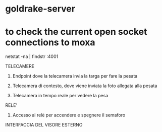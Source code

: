 # goldrake-server

# to check the current open socket connections to moxa

netstat -na | findstr :4001

TELECAMERE

1) Endpoint dove la telecamera invia la targa per fare la pesata

2) Telecamera di contesto, dove viene inviata la foto allegata alla pesata

3) Telecamera in tempo reale per vedere la pesa


RELE'

1) Accesso al relè per accendere e spegnere il semaforo

INTERFACCIA DEL VISORE ESTERNO